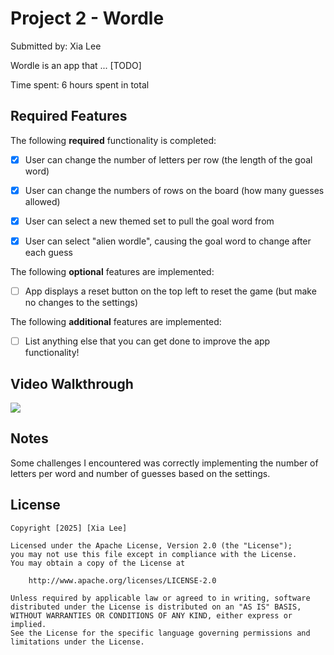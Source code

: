 # Project 2 - Wordle

Submitted by: Xia Lee

Wordle is an app that ... [TODO] 

Time spent: 6 hours spent in total

## Required Features

The following **required** functionality is completed:

- [X] User can change the number of letters per row (the length of the goal word)
- [X] User can change the numbers of rows on the board (how many guesses allowed)
- [X] User can select a new themed set to pull the goal word from
- [X] User can select "alien wordle", causing the goal word to change after each guess


The following **optional** features are implemented:

- [ ] App displays a reset button on the top left to reset the game (but make no changes to the settings)

The following **additional** features are implemented:

- [ ] List anything else that you can get done to improve the app functionality!

## Video Walkthrough

<div>
    <a href="https://www.loom.com/share/d103f3a4bfe9443ea4a464a2ed0e8e8d">
    </a>
    <a href="https://www.loom.com/share/d103f3a4bfe9443ea4a464a2ed0e8e8d">
      <img style="max-width:300px;" src="https://cdn.loom.com/sessions/thumbnails/d103f3a4bfe9443ea4a464a2ed0e8e8d-91f9fb5b26872c53-full-play.gif">
    </a>
  </div>

## Notes

Some challenges I encountered was correctly implementing the number of letters per word and number of guesses based on the settings. 

## License

    Copyright [2025] [Xia Lee]

    Licensed under the Apache License, Version 2.0 (the "License");
    you may not use this file except in compliance with the License.
    You may obtain a copy of the License at

        http://www.apache.org/licenses/LICENSE-2.0

    Unless required by applicable law or agreed to in writing, software
    distributed under the License is distributed on an "AS IS" BASIS,
    WITHOUT WARRANTIES OR CONDITIONS OF ANY KIND, either express or implied.
    See the License for the specific language governing permissions and
    limitations under the License.
